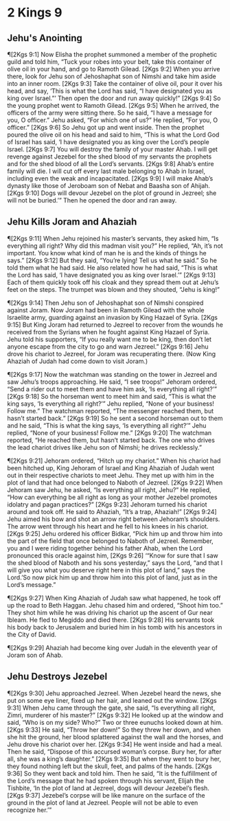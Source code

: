 # 2 Kings 9

## Jehu's Anointing
¶[2Kgs 9:1] Now Elisha the prophet summoned a member of the prophetic guild and told him, “Tuck your robes into your belt, take this container of olive oil in your hand, and go to Ramoth Gilead.
[2Kgs 9:2] When you arrive there, look for Jehu son of Jehoshaphat son of Nimshi and take him aside into an inner room.
[2Kgs 9:3] Take the container of olive oil, pour it over his head, and say, ‘This is what the Lord has said, “I have designated you as king over Israel.”’ Then open the door and run away quickly!”
[2Kgs 9:4] So the young prophet went to Ramoth Gilead.
[2Kgs 9:5] When he arrived, the officers of the army were sitting there. So he said, “I have a message for you, O officer.” Jehu asked, “For which one of us?” He replied, “For you, O officer.”
[2Kgs 9:6] So Jehu got up and went inside. Then the prophet poured the olive oil on his head and said to him, “This is what the Lord God of Israel has said, ‘I have designated you as king over the Lord’s people Israel.
[2Kgs 9:7] You will destroy the family of your master Ahab. I will get revenge against Jezebel for the shed blood of my servants the prophets and for the shed blood of all the Lord’s servants.
[2Kgs 9:8] Ahab’s entire family will die. I will cut off every last male belonging to Ahab in Israel, including even the weak and incapacitated.
[2Kgs 9:9] I will make Ahab’s dynasty like those of Jeroboam son of Nebat and Baasha son of Ahijah.
[2Kgs 9:10] Dogs will devour Jezebel on the plot of ground in Jezreel; she will not be buried.’” Then he opened the door and ran away.

## Jehu Kills Joram and Ahaziah
¶[2Kgs 9:11] When Jehu rejoined his master’s servants, they asked him, “Is everything all right? Why did this madman visit you?” He replied, “Ah, it’s not important. You know what kind of man he is and the kinds of things he says.”
[2Kgs 9:12] But they said, “You’re lying! Tell us what he said.” So he told them what he had said. He also related how he had said, “This is what the Lord has said, ‘I have designated you as king over Israel.’”
[2Kgs 9:13] Each of them quickly took off his cloak and they spread them out at Jehu’s feet on the steps. The trumpet was blown and they shouted, “Jehu is king!”

¶[2Kgs 9:14] Then Jehu son of Jehoshaphat son of Nimshi conspired against Joram. Now Joram had been in Ramoth Gilead with the whole Israelite army, guarding against an invasion by King Hazael of Syria.
[2Kgs 9:15] But King Joram had returned to Jezreel to recover from the wounds he received from the Syrians when he fought against King Hazael of Syria. Jehu told his supporters, “If you really want me to be king, then don’t let anyone escape from the city to go and warn Jezreel.”
[2Kgs 9:16] Jehu drove his chariot to Jezreel, for Joram was recuperating there. (Now King Ahaziah of Judah had come down to visit Joram.)

¶[2Kgs 9:17] Now the watchman was standing on the tower in Jezreel and saw Jehu’s troops approaching. He said, “I see troops!” Jehoram ordered, “Send a rider out to meet them and have him ask, ‘Is everything all right?’”
[2Kgs 9:18] So the horseman went to meet him and said, “This is what the king says, ‘Is everything all right?’” Jehu replied, “None of your business! Follow me.” The watchman reported, “The messenger reached them, but hasn’t started back.”
[2Kgs 9:19] So he sent a second horseman out to them and he said, “This is what the king says, ‘Is everything all right?’” Jehu replied, “None of your business! Follow me.”
[2Kgs 9:20] The watchman reported, “He reached them, but hasn’t started back. The one who drives the lead chariot drives like Jehu son of Nimshi; he drives recklessly.”

¶[2Kgs 9:21] Jehoram ordered, “Hitch up my chariot.” When his chariot had been hitched up, King Jehoram of Israel and King Ahaziah of Judah went out in their respective chariots to meet Jehu. They met up with him in the plot of land that had once belonged to Naboth of Jezreel.
[2Kgs 9:22] When Jehoram saw Jehu, he asked, “Is everything all right, Jehu?” He replied, “How can everything be all right as long as your mother Jezebel promotes idolatry and pagan practices?”
[2Kgs 9:23] Jehoram turned his chariot around and took off. He said to Ahaziah, “It’s a trap, Ahaziah!”
[2Kgs 9:24] Jehu aimed his bow and shot an arrow right between Jehoram’s shoulders. The arrow went through his heart and he fell to his knees in his chariot.
[2Kgs 9:25] Jehu ordered his officer Bidkar, “Pick him up and throw him into the part of the field that once belonged to Naboth of Jezreel. Remember, you and I were riding together behind his father Ahab, when the Lord pronounced this oracle against him,
[2Kgs 9:26] ‘“Know for sure that I saw the shed blood of Naboth and his sons yesterday,” says the Lord, “and that I will give you what you deserve right here in this plot of land,” says the Lord.’So now pick him up and throw him into this plot of land, just as in the Lord’s message.”

¶[2Kgs 9:27] When King Ahaziah of Judah saw what happened, he took off up the road to Beth Haggan. Jehu chased him and ordered, “Shoot him too.” They shot him while he was driving his chariot up the ascent of Gur near Ibleam. He fled to Megiddo and died there.
[2Kgs 9:28] His servants took his body back to Jerusalem and buried him in his tomb with his ancestors in the City of David.

¶[2Kgs 9:29] Ahaziah had become king over Judah in the eleventh year of Joram son of Ahab.

## Jehu Destroys Jezebel
¶[2Kgs 9:30] Jehu approached Jezreel. When Jezebel heard the news, she put on some eye liner, fixed up her hair, and leaned out the window.
[2Kgs 9:31] When Jehu came through the gate, she said, “Is everything all right, Zimri, murderer of his master?”
[2Kgs 9:32] He looked up at the window and said, “Who is on my side? Who?” Two or three eunuchs looked down at him.
[2Kgs 9:33] He said, “Throw her down!” So they threw her down, and when she hit the ground, her blood splattered against the wall and the horses, and Jehu drove his chariot over her.
[2Kgs 9:34] He went inside and had a meal. Then he said, “Dispose of this accursed woman’s corpse. Bury her, for after all, she was a king’s daughter.”
[2Kgs 9:35] But when they went to bury her, they found nothing left but the skull, feet, and palms of the hands.
[2Kgs 9:36] So they went back and told him. Then he said, “It is the fulfillment of the Lord’s message that he had spoken through his servant, Elijah the Tishbite, ‘In the plot of land at Jezreel, dogs will devour Jezebel’s flesh.
[2Kgs 9:37] Jezebel’s corpse will be like manure on the surface of the ground in the plot of land at Jezreel. People will not be able to even recognize her.’”
